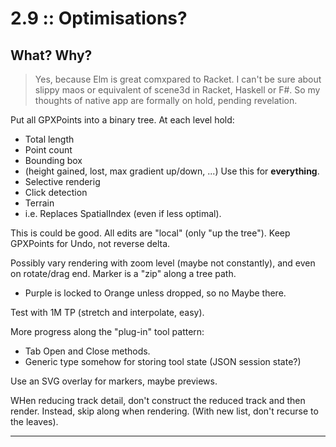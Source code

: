 

# 2.9 :: Optimisations?

## What? Why?
> Yes, because Elm is great comxpared to Racket.
> I can't be sure about slippy maos or equivalent of scene3d in Racket, Haskell or F#.
> So my thoughts of native app are formally on hold, pending revelation.

Put all GPXPoints into a binary tree. At each level hold:
- Total length
- Point count
- Bounding box
- (height gained, lost, max gradient up/down, ...)
  Use this for **everything**.
- Selective renderig
- Click detection
- Terrain
- i.e. Replaces SpatialIndex (even if less optimal).

This is could be good.
All edits are "local" (only "up the tree").
Keep GPXPoints for Undo, not reverse delta.

Possibly vary rendering with zoom level (maybe not constantly), and even on rotate/drag end.
Marker is a "zip" along a tree path.
- Purple is locked to Orange unless dropped, so no Maybe there.

Test with 1M TP (stretch and interpolate, easy).

More progress along the "plug-in" tool pattern:
- Tab Open and Close methods.
- Generic type somehow for storing tool state (JSON session state?)

Use an SVG overlay for markers, maybe previews.

WHen reducing track detail, don't construct the reduced track and then render. Instead,
skip along when rendering. (With new list, don't recurse to the leaves).

---


